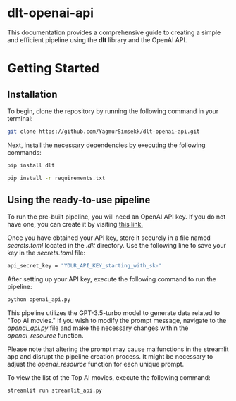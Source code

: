 # dlt-openai-api

This documentation provides a comprehensive guide to creating a simple and efficient pipeline using the **dlt** library and the OpenAI API.

# Getting Started

## Installation

To begin, clone the repository by running the following command in your terminal:

```bash
git clone https://github.com/YagmurSimsekk/dlt-openai-api.git
```

Next, install the necessary dependencies by executing the following commands:

```bash
pip install dlt

pip install -r requirements.txt
```

## Using the ready-to-use pipeline

To run the pre-built pipeline, you will need an OpenAI API key. If you do not have one, you can create it by visiting [this link.](https://platform.openai.com/account/api-keys)

Once you have obtained your API key, store it securely in a file named *secrets.toml* located in the *.dlt* directory. Use the following line to save your key in the *secrets.toml* file:

```bash
api_secret_key = "YOUR_API_KEY_starting_with_sk-"
```

After setting up your API key, execute the following command to run the pipeline:

```bash
python openai_api.py
```

This pipeline utilizes the GPT-3.5-turbo model to generate data related to "Top AI movies." If you wish to modify the prompt message, navigate to the *openai_api.py* file and make the necessary changes within the *openai_resource* function.

Please note that altering the prompt may cause malfunctions in the streamlit app and disrupt the pipeline creation process. It might be necessary to adjust the *openai_resource* function for each unique prompt.

To view the list of the Top AI movies, execute the following command: 

```bash
streamlit run streamlit_api.py
```






